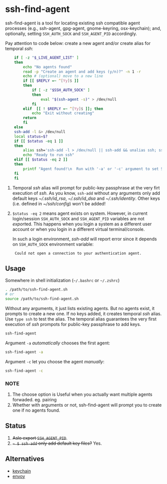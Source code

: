 # ssh-find-agent

ssh-find-agent is a tool for locating existing ssh compatible agent processes (e.g., ssh-agent, gpg-agent, gnome-keyring, osx-keychain); and, optionally, setting `SSH_AUTH_SOCK` and `SSH_AGENT_PID` accordingly.

Pay attention to code below: create a new agent and/or create alias for temporal *ssh*:

```bash
    if [ -z "$_LIVE_AGENT_LIST" ]
    then
        echo "No agents found"
        read -p "Create an agent and add keys (y/n)?" -n 1 -r
        echo # (optional) move to a new line
        if [[ $REPLY =~ ^[Yy]$ ]]
        then
            if [ -z "$SSH_AUTH_SOCK" ]
            then
                eval "$(ssh-agent -s)" > /dev/null
            fi
        elif  [[ ! $REPLY =~ ^[Yy]$ ]]; then
            echo "Exit without creating"
	    return
        fi
    else
	ssh-add -l &> /dev/null
	local status=$?
	if [[ $status -eq 1 ]]
	then
	    alias ssh='ssh-add -l > /dev/null || ssh-add && unalias ssh; ssh'
	    echo "Ready to run ssh"
	elif [[ $status -eq 2 ]]
	then
	    printf "Agent found!\n  Run with '-a' or '-c' argument to set SSH_AUTH_SOCK and SSH_AGENT_PID.\n"
	fi
    fi
```

1. Temporal *ssh* alias will prompt for public-key passphrase at the very firt execution of *ssh*. As you know, `ssh-add` without any arguments only add default keys *~/.ssh/id_rsa*, *~/.ssh/id_dsa* and *~/.ssh/identity*. Other keys (i.e. defined in *~/ssh/config*) won't be added!
2. `$status -eq 2` means agent exists on system. However, in current login/session `SSH_AUTH_SOCK` and `SSH_AGENT_PID` variables are not *export*ed. This happens when you login a system as a different user account or when you login in a different virtual terminal/console.

    In such a login environment, *ssh-add* will report error since it depends on `SSH_AUTH_SOCK` environment variable:

        Could not open a connection to your authentication agent.

## Usage

Somewhere in shell initialization (`~/.bashrc` or `~/.zshrc`)

```bash
. /path/to/ssh-find-agent.sh
# or
source /path/to/ssh-find-agent.sh
```

Without any arguments, it just lists existing agents. But no agents exist, it prompts to create a new one. If no keys added, it creates temporal *ssh* alias. Use `type ssh` to test the alias. The temporal alias guarantees the very first execution of *ssh* prompots for public-key passphrase to add keys.

```bash
ssh-find-agent
```

Argument `-a` *automatically* chooses the first agent:

```bash
ssh-find-agent -a
```

Argument `-c` let you choose the agent *manually*:

```bash
ssh-find-agent -c
```

### NOTE

1. The choose option is Useful when you actually want multiple agents forwaded.  eg. pairing
2. Whether with arguments or not, ssh-find-agent will prompt you to create one if no agents found.

## Status

1. <s>Aslo export `SSH_AGENT_PID`</s>.
2. <s>`~ $ ssh-add` only add default key files?</s> Yes.

## Alternatives

* [keychain](https://github.com/funtoo/keychain)
* [envoy](https://github.com/vodik/envoy)
